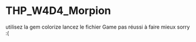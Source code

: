 # THP_W4D4_Morpion

utilisez la gem colorize
lancez le fichier Game
pas réussi à faire mieux sorry :(